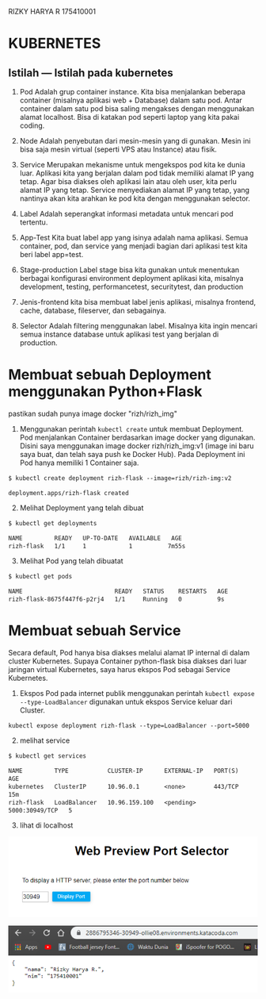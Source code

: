 RIZKY HARYA R 175410001

# KUBERNETES

## Istilah — Istilah pada kubernetes

1. Pod
Adalah grup container instance. Kita bisa menjalankan beberapa container (misalnya aplikasi web + Database) dalam satu pod. Antar container dalam satu pod bisa saling mengakses dengan menggunakan alamat localhost. Bisa di katakan pod seperti laptop yang kita pakai coding.

2. Node
Adalah penyebutan dari mesin-mesin yang di gunakan. Mesin ini bisa saja mesin virtual (seperti VPS atau Instance) atau fisik.

3. Service
Merupakan mekanisme untuk mengekspos pod kita ke dunia luar. Aplikasi kita yang berjalan dalam pod tidak memiliki alamat IP yang tetap. Agar bisa diakses oleh aplikasi lain atau oleh user, kita perlu alamat IP yang tetap. Service menyediakan alamat IP yang tetap, yang nantinya akan kita arahkan ke pod kita dengan menggunakan selector.

4. Label
Adalah seperangkat informasi metadata untuk mencari pod tertentu.

5. App-Test
Kita buat label app yang isinya adalah nama aplikasi. Semua container, pod, dan service yang menjadi bagian dari aplikasi test kita beri label app=test.

6. Stage-production
Label stage bisa kita gunakan untuk menentukan berbagai konfigurasi environment deployment aplikasi kita, misalnya development, testing, performancetest, securitytest, dan production

7. Jenis-frontend
kita bisa membuat label jenis aplikasi, misalnya frontend, cache, database, fileserver, dan sebagainya.

8. Selector
Adalah filtering menggunakan label. Misalnya kita ingin mencari semua instance database untuk aplikasi test yang berjalan di production.


# Membuat sebuah Deployment menggunakan Python+Flask
pastikan sudah punya image docker "rizh/rizh_img"

1. Menggunakan perintah ```kubectl create``` untuk membuat Deployment. Pod menjalankan Container berdasarkan image docker yang digunakan. Disini saya menggunakan image docker rizh/rizh_img:v1 (image ini baru saya buat, dan telah saya push ke Docker Hub). Pada Deployment ini Pod hanya memiliki 1 Container saja.

```
$ kubectl create deployment rizh-flask --image=rizh/rizh-img:v2
```
```
deployment.apps/rizh-flask created
```

2. Melihat Deployment yang telah dibuat
```
$ kubectl get deployments
```
```
NAME         READY   UP-TO-DATE   AVAILABLE   AGE
rizh-flask   1/1     1            1          7m55s
```
3. Melihat Pod yang telah dibuatat
```
$ kubectl get pods
```
```
NAME                          READY   STATUS    RESTARTS   AGE
rizh-flask-8675f447f6-p2rj4   1/1     Running   0          9s
```

# Membuat sebuah Service

Secara default, Pod hanya bisa diakses melalui alamat IP internal di dalam cluster Kubernetes. Supaya Container python-flask bisa diakses dari luar jaringan virtual Kubernetes, saya harus ekspos Pod sebagai Service Kubernetes.

1. Ekspos Pod pada internet publik menggunakan perintah ```kubectl expose``` ```--type-LoadBalancer``` digunakan untuk ekspos Service keluar dari Cluster.
```
kubectl expose deployment rizh-flask --type=LoadBalancer --port=5000
```

2. melihat service
```
$ kubectl get services
```
```
NAME         TYPE           CLUSTER-IP      EXTERNAL-IP   PORT(S)          AGE
kubernetes   ClusterIP      10.96.0.1       <none>        443/TCP          15m
rizh-flask   LoadBalancer   10.96.159.100   <pending>     5000:30949/TCP   5
```

3. lihat di localhost

![](img/end1.PNG)

![](img/end2.PNG)